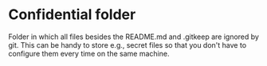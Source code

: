# Confidential folder

Folder in which all files besides the README.md and .gitkeep are ignored by 
git. This can be handy to store e.g., secret files so that you don't have to 
configure them every time on the same machine.
